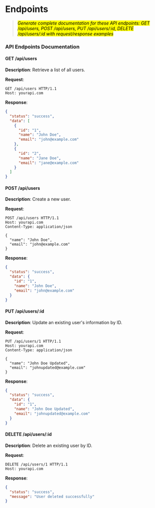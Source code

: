 # Endpoints

> _<mark style="color:$success;">Generate complete documentation for these API endpoints: GET /api/users, POST /api/users, PUT /api/users/:id, DELETE /api/users/:id with request/response examples</mark>_

### API Endpoints Documentation

#### GET /api/users

**Description**: Retrieve a list of all users.

**Request**:

```
GET /api/users HTTP/1.1
Host: yourapi.com
```

**Response**:

```json
{
  "status": "success",
  "data": [
    {
      "id": "1",
      "name": "John Doe",
      "email": "john@example.com"
    },
    {
      "id": "2",
      "name": "Jane Doe",
      "email": "jane@example.com"
    }
  ]
}
```

#### POST /api/users

**Description**: Create a new user.

**Request**:

```
POST /api/users HTTP/1.1
Host: yourapi.com
Content-Type: application/json

{
  "name": "John Doe",
  "email": "john@example.com"
}
```

**Response**:

```json
{
  "status": "success",
  "data": {
    "id": "1",
    "name": "John Doe",
    "email": "john@example.com"
  }
}
```

#### PUT /api/users/:id

**Description**: Update an existing user's information by ID.

**Request**:

```
PUT /api/users/1 HTTP/1.1
Host: yourapi.com
Content-Type: application/json

{
  "name": "John Doe Updated",
  "email": "johnupdated@example.com"
}
```

**Response**:

```json
{
  "status": "success",
  "data": {
    "id": "1",
    "name": "John Doe Updated",
    "email": "johnupdated@example.com"
  }
}
```

#### DELETE /api/users/:id

**Description**: Delete an existing user by ID.

**Request**:

```
DELETE /api/users/1 HTTP/1.1
Host: yourapi.com
```

**Response**:

```json
{
  "status": "success",
  "message": "User deleted successfully"
}
```
